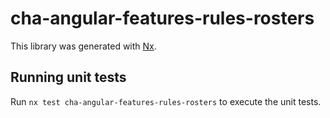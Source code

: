 # cha-angular-features-rules-rosters

This library was generated with [Nx](https://nx.dev).

## Running unit tests

Run `nx test cha-angular-features-rules-rosters` to execute the unit tests.
